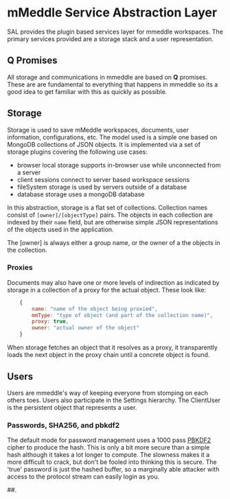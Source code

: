 # mMeddle Service Abstraction Layer

SAL provides the plugin based services layer for mmeddle workspaces.  The primary services
provided are a storage stack and a user representation.

## Q Promises

All storage and communications in mmeddle are based on **Q** promises. These are
are fundamental to everything that happens in mmeddle so its a good idea to get
familiar with this as quickly as possible.

## Storage

Storage is used to save mMeddle workspaces, documents, user information, configurations, etc.  The model used is a simple one based on MongoDB collections of JSON objects. It is implemented via a set of storage plugins covering the following use cases:

- browser local storage supports in-browser use while unconnected from a server
- client sessions connect to server based workspace sessions
- fileSystem storage is used by servers outside of a database
- database storage uses a mongoDB database 

In this abstraction, storage is a flat set of collections.
Collection names consist of `[owner]/[objectType]` pairs.
The objects in each collection are indexed by their `name` field,
but are otherwise simple JSON representations of the objects used in the application.

The [owner] is always either a group name, or the owner of a the objects in the collection.

### Proxies

Documents may also have one or more levels of indirection as indicated by storage in a collection of a proxy for the actual object. These look like:

```javascript
    {
        name: "name of the object being proxied",
        mmType: "type of object (and part of the collection name)",
        proxy: true,
        owner: "actual owner of the object"
    }
```

When storage fetches an object that it resolves as a proxy, it transparently loads the
next object in the proxy chain until a concrete object is found.

## Users

Users are mmeddle's way of keeping everyone from stomping on each others toes. Users
also participate in the Settings hierarchy.  The ClientUser is the persistent
object that represents a user.

### Passwords, SHA256, and pbkdf2

The default mode for password management uses a 1000 pass 
[PBKDF2](http://en.wikipedia.org/wiki/PBKDF2) cipher to produce the hash.
This is only a bit more secure than a simple hash although it takes a lot longer
to compute. The slowness makes it a more difficult to crack, but don't be
fooled into thinking this is secure. The 'true' password is just the hashed buffer,
so a marginally able attacker with access to the protocol stream can easily login as you.


##.

